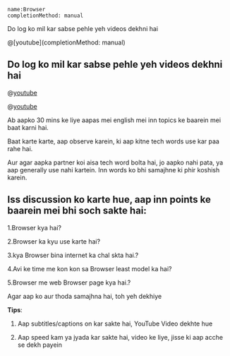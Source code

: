 ```ngMeta
name:Browser
completionMethod: manual
```

Do log ko mil kar sabse pehle yeh videos dekhni hai


@[youtube](completionMethod: manual)



## Do log ko mil kar sabse pehle yeh videos dekhni hai


@[youtube](LIaKxPZ9TP8)

@[youtube](EU3oD8k59oc&t=869s)

Ab aapko 30 mins ke liye aapas mei english mei inn topics ke baarein mei baat karni hai.

Baat karte karte, aap observe karein, ki aap kitne tech words use kar paa rahe hai.


Aur agar aapka partner koi aisa tech word bolta hai, jo aapko nahi pata, ya aap generally use nahi kartein. Inn words ko bhi samajhne ki phir koshish karein.

## Iss discussion ko karte hue, aap inn points ke baarein mei bhi soch sakte hai:


1.Browser kya hai?

2.Browser ka kyu use karte hai?

3.kya Browser bina internet ka chal skta hai.?

4.Avi ke time me kon kon sa Browser least model ka hai? 

5.Browser me web Browser page kya hai.?


 Agar aap ko aur thoda samajhna hai, toh yeh dekhiye
 
**Tips**:

1. Aap subtitles/captions on kar sakte hai, YouTube Video dekhte hue

2. Aap speed kam ya jyada kar sakte hai, video ke liye, jisse ki aap acche se dekh payein                                                                                                                                                                                                                                                                                                                                                                                                                                                                                
